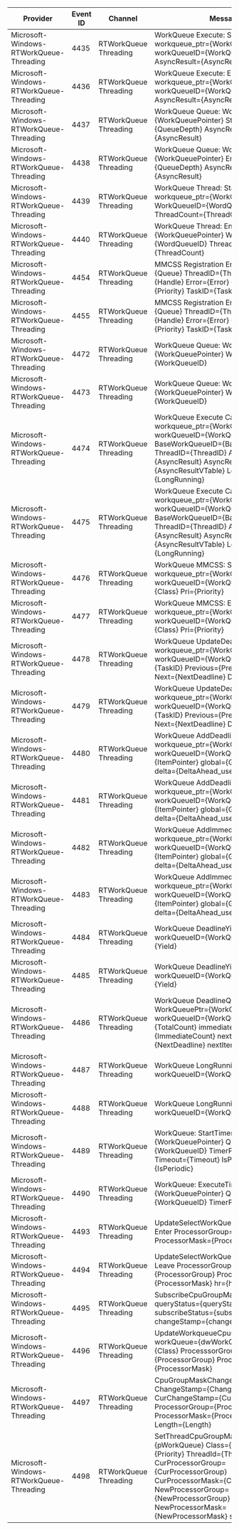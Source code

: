 Provider                                 |  Event ID  |  Channel                |  Message
-----------------------------------------|------------|-------------------------|-------------------------------------------------------------------------------------------------------------------------------------------------------------------------------------------------------------------------------------------------------------------------
Microsoft-Windows-RTWorkQueue-Threading  |  4435      |  RTWorkQueue Threading  |  WorkQueue Execute: Start workqueue_ptr={WorkQueuePointer} workQueueID={WorkQueueID} AsyncResult={AsyncResult}
Microsoft-Windows-RTWorkQueue-Threading  |  4436      |  RTWorkQueue Threading  |  WorkQueue Execute: End workqueue_ptr={WorkQueuePointer} workQueueID={WorkQueueID} AsyncResult={AsyncResult}
Microsoft-Windows-RTWorkQueue-Threading  |  4437      |  RTWorkQueue Threading  |  WorkQueue Queue: WorkQueuePtr={WorkQueuePointer} Start threads={QueueDepth} AsyncResult={AsyncResult}
Microsoft-Windows-RTWorkQueue-Threading  |  4438      |  RTWorkQueue Threading  |  WorkQueue Queue: WorkQueuePtr={WorkQueuePointer} End threads={QueueDepth} AsyncResult={AsyncResult}
Microsoft-Windows-RTWorkQueue-Threading  |  4439      |  RTWorkQueue Threading  |  WorkQueue Thread: Start workqueue_ptr={WorkQueuePointer} WorkQueueID={WordQueueID} ThreadCount={ThreadCount}
Microsoft-Windows-RTWorkQueue-Threading  |  4440      |  RTWorkQueue Threading  |  WorkQueue Thread: End workqueue_ptr={WorkQueuePointer} WorkQueueID={WordQueueID} ThreadCount={ThreadCount}
Microsoft-Windows-RTWorkQueue-Threading  |  4454      |  RTWorkQueue Threading  |  MMCSS Registration Enter Queue={Queue} ThreadID={ThreadID} Handle={Handle} Error={Error} Class={Class} Pri={Priority} TaskID={TaskID}
Microsoft-Windows-RTWorkQueue-Threading  |  4455      |  RTWorkQueue Threading  |  MMCSS Registration Enter Queue={Queue} ThreadID={ThreadID} Handle={Handle} Error={Error} Class={Class} Pri={Priority} TaskID={TaskID}
Microsoft-Windows-RTWorkQueue-Threading  |  4472      |  RTWorkQueue Threading  |  WorkQueue Queue: WorkQueuePtr={WorkQueuePointer} WorkQueueID={WorkQueueID}
Microsoft-Windows-RTWorkQueue-Threading  |  4473      |  RTWorkQueue Threading  |  WorkQueue Queue: WorkQueuePtr={WorkQueuePointer} WorkQueueID={WorkQueueID}
Microsoft-Windows-RTWorkQueue-Threading  |  4474      |  RTWorkQueue Threading  |  WorkQueue Execute Callback: Start workqueue_ptr={WorkQueuePointer} workQueueID={WorkQueueID} BaseWorkQueueID={BaseWorkQueueID} ThreadID={ThreadID} AsyncResult={AsyncResult} AsyncResultPtr={AsyncResultVTable} LongRunning={LongRunning}
Microsoft-Windows-RTWorkQueue-Threading  |  4475      |  RTWorkQueue Threading  |  WorkQueue Execute Callback: End workqueue_ptr={WorkQueuePointer} workQueueID={WorkQueueID} BaseWorkQueueID={BaseWorkQueueID} ThreadID={ThreadID} AsyncResult={AsyncResult} AsyncResultPtr={AsyncResultVTable} LongRunning={LongRunning}
Microsoft-Windows-RTWorkQueue-Threading  |  4476      |  RTWorkQueue Threading  |  WorkQueue MMCSS: Start workqueue_ptr={WorkQueuePointer} workQueueID={WorkQueueID} Class={Class} Pri={Priority}
Microsoft-Windows-RTWorkQueue-Threading  |  4477      |  RTWorkQueue Threading  |  WorkQueue MMCSS: End workqueue_ptr={WorkQueuePointer} workQueueID={WorkQueueID} Class={Class} Pri={Priority}
Microsoft-Windows-RTWorkQueue-Threading  |  4478      |  RTWorkQueue Threading  |  WorkQueue UpdateDeadlines: Start workqueue_ptr={WorkQueuePointer} workQueueID={WorkQueueID} TaskId={TaskID} Previous={PreviousDeadline} Next={NextDeadline} Delay={lDelay_ms}
Microsoft-Windows-RTWorkQueue-Threading  |  4479      |  RTWorkQueue Threading  |  WorkQueue UpdateDeadlines: End workqueue_ptr={WorkQueuePointer} workQueueID={WorkQueueID} TaskId={TaskID} Previous={PreviousDeadline} Next={NextDeadline} Delay={lDelay_ms}
Microsoft-Windows-RTWorkQueue-Threading  |  4480      |  RTWorkQueue Threading  |  WorkQueue AddDeadline: Start workqueue_ptr={WorkQueuePointer} workQueueID={WorkQueueID} Item={ItemPointer} global={GlobalDeadline} delta={DeltaAhead_usec}
Microsoft-Windows-RTWorkQueue-Threading  |  4481      |  RTWorkQueue Threading  |  WorkQueue AddDeadline: End workqueue_ptr={WorkQueuePointer} workQueueID={WorkQueueID} Item={ItemPointer} global={GlobalDeadline} delta={DeltaAhead_usec}
Microsoft-Windows-RTWorkQueue-Threading  |  4482      |  RTWorkQueue Threading  |  WorkQueue AddImmediateDeadline: Start workqueue_ptr={WorkQueuePointer} workQueueID={WorkQueueID} Item={ItemPointer} global={GlobalDeadline} delta={DeltaAhead_usec}
Microsoft-Windows-RTWorkQueue-Threading  |  4483      |  RTWorkQueue Threading  |  WorkQueue AddImmediateDeadline: End workqueue_ptr={WorkQueuePointer} workQueueID={WorkQueueID} Item={ItemPointer} global={GlobalDeadline} delta={DeltaAhead_usec}
Microsoft-Windows-RTWorkQueue-Threading  |  4484      |  RTWorkQueue Threading  |  WorkQueue DeadlineYield: Start workQueueID={WorkQueueID} Delay={Yield}
Microsoft-Windows-RTWorkQueue-Threading  |  4485      |  RTWorkQueue Threading  |  WorkQueue DeadlineYield: End workQueueID={WorkQueueID} Delay={Yield}
Microsoft-Windows-RTWorkQueue-Threading  |  4486      |  RTWorkQueue Threading  |  WorkQueue DeadlineQueue: WorkQueuePtr={WorkQueuePointer} workQueueID={WorkQueueID} count={TotalCount} immediateCount={ImmediateCount} nextDeadline={NextDeadline} nextItem={ItemPointer}
Microsoft-Windows-RTWorkQueue-Threading  |  4487      |  RTWorkQueue Threading  |  WorkQueue LongRunning: Start workQueueID={WorkQueueID}
Microsoft-Windows-RTWorkQueue-Threading  |  4488      |  RTWorkQueue Threading  |  WorkQueue LongRunning: End workQueueID={WorkQueueID}
Microsoft-Windows-RTWorkQueue-Threading  |  4489      |  RTWorkQueue Threading  |  WorkQueue: StartTimer QueuePtr={WorkQueuePointer} QueueID={WorkQueueID} TimerPtr={TimerPointer} Timeout={Timeout} IsPeriodic={IsPeriodic}
Microsoft-Windows-RTWorkQueue-Threading  |  4490      |  RTWorkQueue Threading  |  WorkQueue: ExecuteTimer QueuePtr={WorkQueuePointer} QueueID={WorkQueueID} TimerPtr={TimerPointer}
Microsoft-Windows-RTWorkQueue-Threading  |  4493      |  RTWorkQueue Threading  |  UpdateSelectWorkQueuesCpuGroupMask Enter ProcessorGroup={ProcessorGroup} ProcessorMask={ProcessorMask}
Microsoft-Windows-RTWorkQueue-Threading  |  4494      |  RTWorkQueue Threading  |  UpdateSelectWorkQueuesCpuGroupMask Leave ProcessorGroup={ProcessorGroup} ProcessorMask={ProcessorMask} hr={hResult}
Microsoft-Windows-RTWorkQueue-Threading  |  4495      |  RTWorkQueue Threading  |  SubscribeCpuGroupMaskChangeWNF queryStatus={queryStatus} subscribeStatus={subscribeStatus} changeStamp={changeStamp}
Microsoft-Windows-RTWorkQueue-Threading  |  4496      |  RTWorkQueue Threading  |  UpdateWorkqueueCpuGroupMask workQueue={dwWorkQueue} Class={Class} ProcesssorGroup={ProcessorGroup} ProcesssorMask={ProcessorMask}
Microsoft-Windows-RTWorkQueue-Threading  |  4497      |  RTWorkQueue Threading  |  CpuGroupMaskChangeWnfCallback ChangeStamp={ChangeStamp} CurChangeStamp={CurChangeStamp} ProcessorGroup={ProcessorGroup} ProcessorMask={ProcessorMask} Length={Length}
Microsoft-Windows-RTWorkQueue-Threading  |  4498      |  RTWorkQueue Threading  |  SetThreadCpuGroupMask pWorkQueue={pWorkQueue} Class={Class} Priority={Priority} ThreadId={ThreadId} CurProcessorGroup={CurProcessorGroup} CurProcessorMask={CurProcessorMask} NewProcessorGroup={NewProcessorGroup} NewProcessorMask={NewProcessorMask} status={Status}
